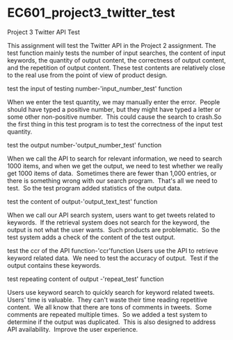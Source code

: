 # EC601_project3_twitter_test

Project 3 Twitter API Test

This assignment will test the Twitter API in the Project 2 assignment. The test function mainly tests the number of input searches, the content of input keywords, the quantity of output content, the correctness of output content, and the repetition of output content. These test contents are relatively close to the real use from the point of view of product design.


test the input of testing number-'input_number_test' function
 
When we enter the test quantity, we may manually enter the error.  People should have typed a positive number, but they might have typed a letter or some other non-positive number.  This could cause the search to crash.So the first thing in this test program is to test the correctness of the input test quantity.


test the output number-'output_number_test' function

When we call the API to search for relevant information, we need to search 1000 items, and when we get the output, we need to test whether we really get 1000 items of data.  Sometimes there are fewer than 1,000 entries, or there is something wrong with our search program.  That's all we need to test.  So the test program added statistics of the output data.


test the content of output-'output_text_test' function

When we call our API search system, users want to get tweets related to keywords.  If the retrieval system does not search for the keyword, the output is not what the user wants.  Such products are problematic.  So the test system adds a check of the content of the test output.


test the ccr of the API function-'ccr'function
Users use the API to retrieve keyword related data.  We need to test the accuracy of output.  Test if the output contains these keywords.


test repeating content of output -'repeat_test' function

Users use keyword search to quickly search for keyword related tweets.  Users' time is valuable.  They can't waste their time reading repetitive content.  We all know that there are tons of comments in tweets.  Some comments are repeated multiple times.  So we added a test system to determine if the output was duplicated.  This is also designed to address API availability.  Improve the user experience.


